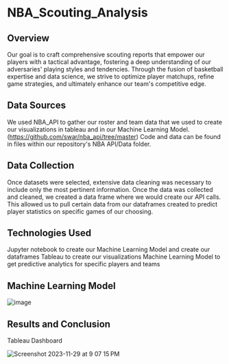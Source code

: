 # NBA_Scouting_Analysis

## Overview 

Our goal is to craft comprehensive scouting reports that empower our players with a tactical advantage, fostering a deep understanding of our adversaries' playing styles and tendencies. Through the fusion of basketball expertise and data science, we strive to optimize player matchups, refine game strategies, and ultimately enhance our team's competitive edge. 


## Data Sources

We used NBA_API to gather our roster and team data that we used to create our visualizations in tableau and in our Machine Learning Model. (https://github.com/swar/nba_api/tree/master)
Code and data can be found in files within our repository's NBA API/Data folder. 


## Data Collection

Once datasets were selected, extensive data cleaning was necessary to include only the most pertinent information. Once the data was collected and cleaned, we created a data frame where we would create our API calls. This allowed us to pull certain data from our dataframes created to predict player statistics on specific games of our choosing. 


## Technologies Used

Jupyter notebook to create our Machine Learning Model and create our dataframes
Tableau to create our visualizations
Machine Learning Model to get predictive analytics for specific players and teams

## Machine Learning Model

![image](https://github.com/coryselzer/NBA_Scouting_Analysis/assets/135565997/bc36466d-391f-4566-8ca5-5fd58975a70f)



## Results and Conclusion



Tableau Dashboard 

![Screenshot 2023-11-29 at 9 07 15 PM](https://github.com/coryselzer/NBA_Scouting_Analysis/assets/134936973/4e1ed693-b827-4cd2-ba0a-637c60f34fa6)
